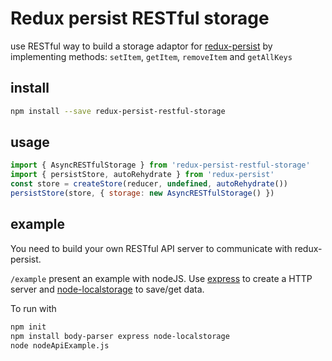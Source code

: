 # Redux persist RESTful storage


use RESTful way to build a storage adaptor for [redux-persist](https://github.com/rt2zz/redux-persist) by implementing methods: `setItem`, `getItem`, `removeItem` and `getAllKeys`

## install 

```bash
npm install --save redux-persist-restful-storage
```

## usage 
```javascript
import { AsyncRESTfulStorage } from 'redux-persist-restful-storage'
import { persistStore, autoRehydrate } from 'redux-persist'
const store = createStore(reducer, undefined, autoRehydrate())
persistStore(store, { storage: new AsyncRESTfulStorage() })
``` 

## example 

You need to build your own RESTful API server to communicate with redux-persist. 

``` /example ``` present an example with nodeJS. Use [express](https://github.com/expressjs/express) to create a HTTP server and [node-localstorage](https://github.com/lmaccherone/node-localstorage) to save/get data.

To run with
```bash
npm init
npm install body-parser express node-localstorage
node nodeApiExample.js
```